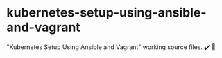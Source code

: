 # kubernetes-setup-using-ansible-and-vagrant
"Kubernetes Setup Using Ansible and Vagrant" working source files. :heavy_check_mark: :100:
